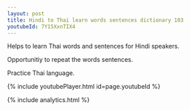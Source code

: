 ```yaml
---
layout: post
title: Hindi to Thai learn words sentences dictionary 103 
youtubeId: 7Y15XxnTIX4
---
```

 
 
Helps to learn Thai words and sentences for Hindi speakers.

Opportunitiy to repeat the words sentences. 

Practice Thai language. 
 
{% include youtubePlayer.html id=page.youtubeId %}
 
 
{% include analytics.html %}